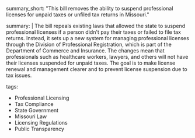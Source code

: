 summary_short: "This bill removes the ability to suspend professional licenses for unpaid taxes or unfiled tax returns in Missouri."

summary: |
  The bill repeals existing laws that allowed the state to suspend professional licenses if a person didn't pay their taxes or failed to file tax returns. Instead, it sets up a new system for managing professional licenses through the Division of Professional Registration, which is part of the Department of Commerce and Insurance. The changes mean that professionals such as healthcare workers, lawyers, and others will not have their licenses suspended for unpaid taxes. The goal is to make license renewal and management clearer and to prevent license suspension due to tax issues.

tags:
  - Professional Licensing
  - Tax Compliance
  - State Government
  - Missouri Law
  - Licensing Regulations
  - Public Transparency
